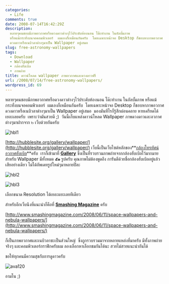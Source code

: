 ```yaml
---
categories:
  - Life
comments: true
date: 2008-07-14T16:42:29Z
description:
  หลายๆคนชอบมีภาพอวกาศหรือดวงดาวต่างๆไว้ประดับห้องนอน โต๊ะทำงาน ในอัลบั้มภาพ
  หรือแม้กระทั่งบนจอคอมพิวเตอร์  ผมเองก็เหมือนกันครับ  โดยเฉพาะหน้าจอ Desktop ก็ชอบหาภาพอวกาศ
  ดวงดาวหรือเนบิวลาต่างๆมาเป็น Wallpaper อยู่เสมอ
slug: free-astronomy-wallpapers
tags:
  - Download
  - Wallpaper
  - กล้องฮับเบิล
  - ภาพถ่าย
title: ดาวน์โหลด wallpaper ภาพอวกาศและดวงดาวฟรี
url: /2008/07/14/free-astronomy-wallpapers/
wordpress_id: 69
---
```


หลายๆคนชอบมีภาพอวกาศหรือดวงดาวต่างๆไว้ประดับห้องนอน โต๊ะทำงาน ในอัลบั้มภาพ หรือแม้กระทั่งบนจอคอมพิวเตอร์  ผมเองก็เหมือนกันครับ  โดยเฉพาะหน้าจอ Desktop ก็ชอบหาภาพอวกาศ ดวงดาวหรือเนบิวลาต่างๆมาเป็น Wallpaper อยู่เสมอ  มองมันทีไรก็รู้สึกผ่อนคลาย หายเครียดได้เยอะเลยครับ  เพราะว่ามันสวยดี ;)  วันนี้เก็บแหล่งดาวน์โหลด Wallpaper ภาพดวงดาวและอวกาศต่างๆมาฝากจาก ๒ เว็บด้วยกันครับ

![hbl1](https://2012.armno.in.th/wp-content/uploads/2008/07/hbl1-thumb.jpg)

[http://hubblesite.org/gallery/wallpaper/](http://hubblesite.org/gallery/wallpaper/) เว็บนี้เป็นเว็บไซต์หลักของ**[กล้องโทรทัศน์อวกาศฮับเบิล](http://th.wikipedia.org/wiki/%E0%B8%81%E0%B8%A5%E0%B9%89%E0%B8%AD%E0%B8%87%E0%B9%82%E0%B8%97%E0%B8%A3%E0%B8%97%E0%B8%A3%E0%B8%A3%E0%B8%A8%E0%B8%99%E0%B9%8C%E0%B8%AD%E0%B8%A7%E0%B8%81%E0%B8%B2%E0%B8%A8%E0%B8%AE%E0%B8%B1%E0%B8%9A%E0%B9%80%E0%B8%9A%E0%B8%B4%E0%B8%A5)**ครับ  เราก็เข้ามาที่ **[Gallery](http://hubblesite.org/gallery/)** ซึ่งเป็นที่รวบรวมภาพถ่ายจากกล้องฮับเบิลไว้มากมาย สำหรับ Wallpaper มีทั้งหมด **๕๑** รูปครับ คุณภาพไม่ต้องพูดถึง การันตีด้วยชื่อกล้องฮับเบิลอยู่แล้ว  เสียอย่างเดียว ไม่ได้อัพเดทรูปใหม่ๆมาหลายปีละ

![hbl2](https://2012.armno.in.th/wp-content/uploads/2008/07/hbl2-thumb.jpg)

![hbl3](https://2012.armno.in.th/wp-content/uploads/2008/07/hbl3-thumb.jpg)

เลือกขนาด Resolution ได้เยอะแยะเลยทีเดียว

สำหรับอีกเว็บนึงที่แนะนำก็คือที่ **[Smashing Magazine](http://www.smashingmagazine.com)** ครับ

[http://www.smashingmagazine.com/2008/06/11/space-wallpapers-and-nebula-wallpapers/](http://www.smashingmagazine.com/2008/06/11/space-wallpapers-and-nebula-wallpapers/)

ก็เป็นภาพอวกาศและเนบิวลาซะเป็นส่วนใหญ่  ซึ่งถูกรวบรวมมาจากหลายแหล่งที่มาครับ มีทั้งภาพถ่ายจริงๆ และคอมพิวเตอร์กราฟิกครับผม ลองเลือกหาเลือกชมกันได้นะ สวยไม่สวยแนะนำกันได้

ขอให้ทุกคนมีความสุขกับการดูดาวครับ

![ava120](https://2012.armno.in.th/wp-content/uploads/2008/07/ava120-thumb.gif)

อามโน
;)
